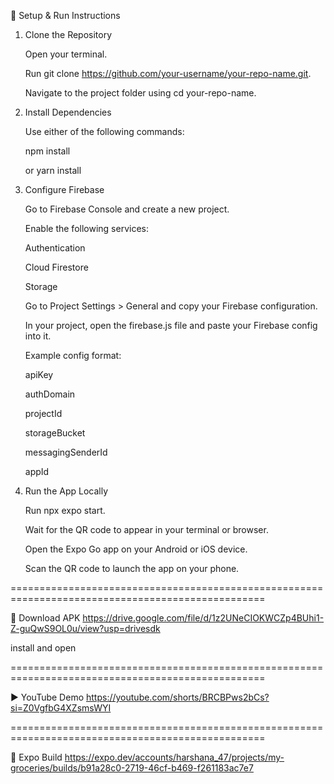 🔧 Setup & Run Instructions

1. Clone the Repository

   Open your terminal.
   
   Run git clone https://github.com/your-username/your-repo-name.git.
   
   Navigate to the project folder using cd your-repo-name.

2. Install Dependencies

   Use either of the following commands:
   
   npm install
   
   or yarn install

3. Configure Firebase

   Go to Firebase Console
    and create a new project.
   
   Enable the following services:
   
   Authentication
   
   Cloud Firestore
   
   Storage
   
   Go to Project Settings > General and copy your Firebase configuration.
   
   In your project, open the firebase.js file and paste your Firebase config into it.
   
   Example config format:
   
   apiKey
   
   authDomain
   
   projectId
   
   storageBucket
   
   messagingSenderId
   
   appId

4. Run the App Locally

   Run npx expo start.
   
   Wait for the QR code to appear in your terminal or browser.
   
   Open the Expo Go app on your Android or iOS device.
   
   Scan the QR code to launch the app on your phone.



==================================================================================================

📲 Download APK 
   https://drive.google.com/file/d/1z2UNeCIOKWCZp4BUhi1-Z-guQwS9OL0u/view?usp=drivesdk

   install and open

==================================================================================================

▶️ YouTube Demo
   https://youtube.com/shorts/BRCBPws2bCs?si=Z0VgfbG4XZsmsWYI

==================================================================================================

🏡 Expo Build
   https://expo.dev/accounts/harshana_47/projects/my-groceries/builds/b91a28c0-2719-46cf-b469-f261183ac7e7

